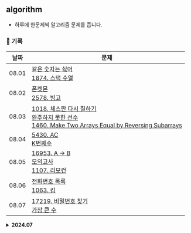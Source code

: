 ## algorithm
- 하루에 한문제씩 알고리즘 문제를 풉니다.

### 📅 기록
|날짜|문제|
|-|-|
|08.01|[같은 숫자는 싫어](https://github.com/apple-mint/algorithm/blob/main/Programmers/Level%201/%EA%B0%99%EC%9D%80%20%EC%88%AB%EC%9E%90%EB%8A%94%20%EC%8B%AB%EC%96%B4.py)<br>[1874. 스택 수열](https://github.com/apple-mint/algorithm/blob/main/Baekjoon/Silver/1874.%20%EC%8A%A4%ED%83%9D%20%EC%88%98%EC%97%B4.py)|
|08.02|[폰켓몬](https://github.com/apple-mint/algorithm/blob/main/Programmers/Level%201/%ED%8F%B0%EC%BC%93%EB%AA%AC.py)<br>[2578. 빙고](https://github.com/apple-mint/algorithm/blob/main/Baekjoon/Silver/2578.%20%EB%B9%99%EA%B3%A0.py)|
|08.03|[1018. 체스판 다시 칠하기](https://github.com/apple-mint/algorithm/blob/main/Baekjoon/Silver/1018.%20%EC%B2%B4%EC%8A%A4%ED%8C%90%20%EB%8B%A4%EC%8B%9C%20%EC%B9%A0%ED%95%98%EA%B8%B0.py)<br>[완주하지 못한 선수](https://github.com/apple-mint/algorithm/blob/main/Programmers/Level%201/%EC%99%84%EC%A3%BC%ED%95%98%EC%A7%80%20%EB%AA%BB%ED%95%9C%20%EC%84%A0%EC%88%98.py)<br>[1460. Make Two Arrays Equal by Reversing Subarrays](https://github.com/apple-mint/algorithm/blob/main/LeetCode/Easy/1460.%20Make%20Two%20Arrays%20Equal%20by%20Reversing%20Subarrays.py)|
|08.04|[5430. AC](https://github.com/apple-mint/algorithm/blob/main/Baekjoon/Gold/5430.%20AC.py)<br>[K번째수](https://github.com/apple-mint/algorithm/blob/main/Programmers/Level%201/K%EB%B2%88%EC%A7%B8%EC%88%98.py)|
|08.05|[16953. A → B](https://github.com/apple-mint/algorithm/blob/main/Baekjoon/Silver/16953.%20A%20%E2%86%92%20B.py)<br>[모의고사](https://github.com/apple-mint/algorithm/blob/main/Programmers/Level%201/%EB%AA%A8%EC%9D%98%EA%B3%A0%EC%82%AC.py)<br>[1107. 리모컨](https://github.com/apple-mint/algorithm/blob/main/Baekjoon/Gold/1107.%20%EB%A6%AC%EB%AA%A8%EC%BB%A8.py)|
|08.06|[전화번호 목록](https://github.com/apple-mint/algorithm/blob/main/Programmers/Level%202/%EC%A0%84%ED%99%94%EB%B2%88%ED%98%B8%20%EB%AA%A9%EB%A1%9D.py)<br>[1063. 킹](https://github.com/apple-mint/algorithm/blob/main/Baekjoon/Silver/1063.%20%ED%82%B9.py)|
|08.07|[17219. 비밀번호 찾기](https://github.com/apple-mint/algorithm/blob/main/Baekjoon/Silver/17219.%20%EB%B9%84%EB%B0%80%EB%B2%88%ED%98%B8%20%EC%B0%BE%EA%B8%B0.py)<br>[가장 큰 수](https://github.com/apple-mint/algorithm/blob/main/Programmers/Level%202/%EA%B0%80%EC%9E%A5%20%ED%81%B0%20%EC%88%98.py)|

<details>
  <summary><strong>2024.07</strong></summary>
  <div markdown='1'>

  **✍🏻 31일 중 28일 동안 45문제 풀이**

  |날짜|문제|
  |-|-|
  |07.01|[1550. Three Consecutive Odds](https://github.com/apple-mint/algorithm/blob/main/LeetCode/Easy/1550.%20Three%20Consecutive%20Odds.py)|
  |07.02|[350. Intersection of Two Arrays II](https://github.com/apple-mint/algorithm/blob/main/LeetCode/Easy/350.%20Intersection%20of%20Two%20Arrays%20II.py)|
  |07.03|[1509. Minimum Difference Between Largest and Smallest Value in Three Moves](https://github.com/apple-mint/algorithm/blob/main/LeetCode/Medium/1509.%20Minimum%20Difference%20Between%20Largest%20and%20Smallest%20Value%20in%20Three%20Moves.py)|
  |07.04|[2181. Merge Nodes in Between Zeros](https://github.com/apple-mint/algorithm/blob/main/LeetCode/Medium/2181.%20Merge%20Nodes%20in%20Between%20Zeros.py)|
  |07.05|[2058. Find the Minimum and Maximum Number of Nodes Between Critical Points](https://github.com/apple-mint/algorithm/blob/main/LeetCode/Medium/2058.%20Find%20the%20Minimum%20and%20Maximum%20Number%20of%20Nodes%20Between%20Critical%20Points.py)|
  |07.06|[2582. Pass the Pillow](https://github.com/apple-mint/algorithm/blob/main/LeetCode/Easy/2582.%20Pass%20the%20Pillow.py)|
  |07.07|[1518. Water Bottles](https://github.com/apple-mint/algorithm/blob/main/LeetCode/Easy/1518.%20Water%20Bottles.py)|
  |07.08|[1823. Find the Winner of the Circular Game](https://github.com/apple-mint/algorithm/blob/main/LeetCode/Medium/1823.%20Find%20the%20Winner%20of%20the%20Circular%20Game.py)<br>[17836. 공주님을 구해라!](https://github.com/apple-mint/algorithm/blob/main/Baekjoon/Gold/17836.%20%EA%B3%B5%EC%A3%BC%EB%8B%98%EC%9D%84%20%EA%B5%AC%ED%95%B4%EB%9D%BC!.py)|
  |07.09|[1701. Average Waiting Time](https://github.com/apple-mint/algorithm/blob/main/LeetCode/Medium/1701.%20Average%20Waiting%20Time.py)|
  |07.10|[1598. Crawler Log Folder](https://github.com/apple-mint/algorithm/blob/main/LeetCode/Easy/1598.%20Crawler%20Log%20Folder.py)|
  |07.14|[726. Number of Atoms](https://github.com/apple-mint/algorithm/blob/main/LeetCode/Hard/726.%20Number%20of%20Atoms.py)|
  |07.15|[2196. Create Binary Tree From Descriptions](https://github.com/apple-mint/algorithm/blob/main/LeetCode/Medium/2196.%20Create%20Binary%20Tree%20From%20Descriptions.py)|
  |07.16|[2096. Step-By-Step Directions From a Binary Tree Node to Another](https://github.com/apple-mint/algorithm/blob/main/LeetCode/Medium/2096.%20Step-By-Step%20Directions%20From%20a%20Binary%20Tree%20Node%20to%20Another.py)|
  |07.17|[1110. Delete Nodes And Return Forest](https://github.com/apple-mint/algorithm/blob/main/LeetCode/Medium/1110.%20Delete%20Nodes%20And%20Return%20Forest.py)|
  |07.18|[1244. 스위치 켜고 끄기](https://github.com/apple-mint/algorithm/blob/main/Baekjoon/Silver/1244.%20%EC%8A%A4%EC%9C%84%EC%B9%98%20%EC%BC%9C%EA%B3%A0%20%EB%81%84%EA%B8%B0.py)<br>[1764. 듣보잡](https://github.com/apple-mint/algorithm/blob/main/Baekjoon/Silver/1764.%20%EB%93%A3%EB%B3%B4%EC%9E%A1.py)<br>[11399. ATM](https://github.com/apple-mint/algorithm/blob/main/Baekjoon/Silver/11399.%20ATM.py)<br>[4358. 생태학](https://github.com/apple-mint/algorithm/blob/main/Baekjoon/Silver/4358.%20%EC%83%9D%ED%83%9C%ED%95%99.py)|
  |07.19|[1380. Lucky Numbers in a Matrix](https://github.com/apple-mint/algorithm/blob/main/LeetCode/Easy/1380.%20Lucky%20Numbers%20in%20a%20Matrix.py)<br>[1620. 나는야 포켓몬 마스터 이다솜](https://github.com/apple-mint/algorithm/blob/main/Baekjoon/Silver/1620.%20%EB%82%98%EB%8A%94%EC%95%BC%20%ED%8F%AC%EC%BC%93%EB%AA%AC%20%EB%A7%88%EC%8A%A4%ED%84%B0%20%EC%9D%B4%EB%8B%A4%EC%86%9C.py)|
  |07.20|[11724. 연결 요소의 개수](https://github.com/apple-mint/algorithm/blob/main/Baekjoon/Silver/11724.%20%EC%97%B0%EA%B2%B0%20%EC%9A%94%EC%86%8C%EC%9D%98%20%EA%B0%9C%EC%88%98.py)<br>[1605. Find Valid Matrix Given Row and Column Sums](https://github.com/apple-mint/algorithm/blob/main/LeetCode/Medium/1605.%20Find%20Valid%20Matrix%20Given%20Row%20and%20Column%20Sums.py)<br>[1436. 영화감독 숌](https://github.com/apple-mint/algorithm/blob/main/Baekjoon/Silver/1436.%20%EC%98%81%ED%99%94%EA%B0%90%EB%8F%85%20%EC%88%8C.py)|
  |07.21|[15235. Olympiad Pizza](https://github.com/apple-mint/algorithm/blob/main/Baekjoon/Silver/15235.%20Olympiad%20Pizza.py)|
  |07.22|[18352. 특정 거리의 도시 찾기](https://github.com/apple-mint/algorithm/blob/main/Baekjoon/Silver/18352.%20%ED%8A%B9%EC%A0%95%20%EA%B1%B0%EB%A6%AC%EC%9D%98%20%EB%8F%84%EC%8B%9C%20%EC%B0%BE%EA%B8%B0.py)<br>[2418. Sort the People](https://github.com/apple-mint/algorithm/blob/main/LeetCode/Easy/2418.%20Sort%20the%20People.py)|
  |07.23|[2607. 비슷한 단어](https://github.com/apple-mint/algorithm/blob/main/Baekjoon/Silver/2607.%20%EB%B9%84%EC%8A%B7%ED%95%9C%20%EB%8B%A8%EC%96%B4.py)<br>[7785. 회사에 있는 사람](https://github.com/apple-mint/algorithm/blob/main/Baekjoon/Silver/7785.%20%ED%9A%8C%EC%82%AC%EC%97%90%20%EC%9E%88%EB%8A%94%20%EC%82%AC%EB%9E%8C.py)<br>[1636. Sort Array by Increasing Frequency](https://github.com/apple-mint/algorithm/blob/main/LeetCode/Easy/1636.%20Sort%20Array%20by%20Increasing%20Frequency.py)|
  |07.24|[10026. 적록색약](https://github.com/apple-mint/algorithm/blob/main/Baekjoon/Gold/10026.%20%EC%A0%81%EB%A1%9D%EC%83%89%EC%95%BD.py)<br>[2191. Sort the Jumbled Numbers](https://github.com/apple-mint/algorithm/blob/main/LeetCode/Medium/2191.%20Sort%20the%20Jumbled%20Numbers.py)|
  |07.25|[17471. 게리맨더링](https://github.com/apple-mint/algorithm/blob/main/Baekjoon/Gold/17471.%20%EA%B2%8C%EB%A6%AC%EB%A7%A8%EB%8D%94%EB%A7%81.py)<br>[912. Sort an Array](https://github.com/apple-mint/algorithm/blob/main/LeetCode/Medium/912.%20Sort%20an%20Array.py)|
  |07.26|[2606. 바이러스](https://github.com/apple-mint/algorithm/blob/main/Baekjoon/Silver/2606.%20%EB%B0%94%EC%9D%B4%EB%9F%AC%EC%8A%A4.py)|
  |07.27|[8979. 올림픽](https://github.com/apple-mint/algorithm/blob/main/Baekjoon/Silver/8979.%20%EC%98%AC%EB%A6%BC%ED%94%BD.py)|
  |07.28|[2178. 미로 탐색](https://github.com/apple-mint/algorithm/blob/main/Baekjoon/Silver/2178.%20%EB%AF%B8%EB%A1%9C%20%ED%83%90%EC%83%89.py)|
  |07.29|[2669. 직사각형 네개의 합집합의 면적 구하기](https://github.com/apple-mint/algorithm/blob/main/Baekjoon/Silver/2669.%20%EC%A7%81%EC%82%AC%EA%B0%81%ED%98%95%20%EB%84%A4%EA%B0%9C%EC%9D%98%20%ED%95%A9%EC%A7%91%ED%95%A9%EC%9D%98%20%EB%A9%B4%EC%A0%81%20%EA%B5%AC%ED%95%98%EA%B8%B0.py)<br>[1316. 그룹 단어 체커](https://github.com/apple-mint/algorithm/blob/main/Baekjoon/Silver/1316.%20%EA%B7%B8%EB%A3%B9%20%EB%8B%A8%EC%96%B4%20%EC%B2%B4%EC%BB%A4.py)<br>[10773. 제로](https://github.com/apple-mint/algorithm/blob/main/Baekjoon/Silver/10773.%20%EC%A0%9C%EB%A1%9C.py)<br>[1475. 방 번호](https://github.com/apple-mint/algorithm/blob/main/Baekjoon/Silver/1475.%20%EB%B0%A9%20%EB%B2%88%ED%98%B8.py)|
  |07.30|[9375. 패션왕 신해빈](https://github.com/apple-mint/algorithm/blob/main/Baekjoon/Silver/9375.%20%ED%8C%A8%EC%85%98%EC%99%95%20%EC%8B%A0%ED%95%B4%EB%B9%88.py)<br>[14713. 앵무새](https://github.com/apple-mint/algorithm/blob/main/Baekjoon/Silver/14713.%20%EC%95%B5%EB%AC%B4%EC%83%88.py)|
  |07.31|[최소직사각형](https://github.com/apple-mint/algorithm/blob/main/Programmers/Level%201/%EC%B5%9C%EC%86%8C%EC%A7%81%EC%82%AC%EA%B0%81%ED%98%95.py)<br>[1543. 문서검색](https://github.com/apple-mint/algorithm/blob/main/Baekjoon/Silver/1543.%20%EB%AC%B8%EC%84%9C%EA%B2%80%EC%83%89.py)|

  </div>
</details>